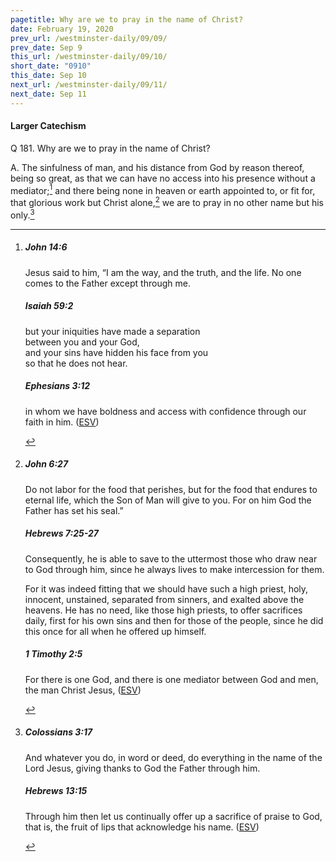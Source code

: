 ```yaml
---
pagetitle: Why are we to pray in the name of Christ?
date: February 19, 2020
prev_url: /westminster-daily/09/09/
prev_date: Sep 9
this_url: /westminster-daily/09/10/
short_date: "0910"
this_date: Sep 10
next_url: /westminster-daily/09/11/
next_date: Sep 11
---
```


#### Larger Catechism

<span class="q">Q 181.</span> Why are we to pray in the name of Christ?

<span class="q">A.</span> The sinfulness of man, and his distance from God by reason thereof, being so great, as that we can have no access into his presence without a mediator;[^fnref:wlc1] and there being none in heaven or earth appointed to, or fit for, that glorious work but Christ alone,[^fnref:wlc2] we are to pray in no other name but his only.[^fnref:wlc3]


[^fnref:wlc1]: <div class="esv"><h5>John 14:6</h5> <div class="esv-text"><p id="p43014006.01-1">Jesus said to him, <span class="woc">&#8220;I am the way, and the truth, and the life. No one comes to the Father except through me.</span></p> </div><h5>Isaiah 59:2</h5> <div class="esv-text"><div class="block-indent"> <p class="line-group" id="p23059002.01-2">but your iniquities have made a separation<br /> <span class="indent"></span>between you and your God,<br /> and your sins have hidden his face from you<br /> <span class="indent"></span>so that he does not hear.</p> </div> </div><h5>Ephesians 3:12</h5> <div class="esv-text"><p id="p49003012.01-3">in whom we have boldness and access with confidence through our faith in him.  (<a href="http://www.esv.org" class="copyright">ESV</a>)</p> </div> </div>

[^fnref:wlc2]: <div class="esv"><h5>John 6:27</h5> <div class="esv-text"><p id="p43006027.01-1"><span class="woc">Do not labor for the food that perishes, but for the food that endures to eternal life, which the Son of Man will give to you. For on him God the Father has set his seal.&#8221;</span></p> </div><h5>Hebrews 7:25-27</h5> <div class="esv-text"><p id="p58007025.01-2">Consequently, he is able to save to the uttermost those who draw near to God through him, since he always lives to make intercession for them.</p>  <p id="p58007026.01-2">For it was indeed fitting that we should have such a high priest, holy, innocent, unstained, separated from sinners, and exalted above the heavens. He has no need, like those high priests, to offer sacrifices daily, first for his own sins and then for those of the people, since he did this once for all when he offered up himself.</p> </div><h5>1 Timothy 2:5</h5> <div class="esv-text"><p id="p54002005.01-3">For there is one God, and there is one mediator between God and men, the man Christ Jesus,  (<a href="http://www.esv.org" class="copyright">ESV</a>)</p> </div> </div>

[^fnref:wlc3]: <div class="esv"><h5>Colossians 3:17</h5> <div class="esv-text"><p id="p51003017.01-1">And whatever you do, in word or deed, do everything in the name of the Lord Jesus, giving thanks to God the Father through him.</p> </div><h5>Hebrews 13:15</h5> <div class="esv-text"><p id="p58013015.01-2">Through him then let us continually offer up a sacrifice of praise to God, that is, the fruit of lips that acknowledge his name.  (<a href="http://www.esv.org" class="copyright">ESV</a>)</p> </div> </div>

